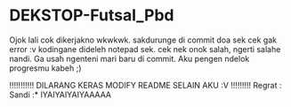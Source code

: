 # DEKSTOP-Futsal_Pbd

Ojok lali cok dikerjakno wkwkwk.
sakdurunge di commit doa sek cek gak error :v kodingane dideleh notepad sek. cek nek onok salah, ngerti salahe nandi.
Ga usah ngenteni mari baru di commit. Aku pengen ndelok progresmu kabeh ;)

!!!!!!!!!!! DILARANG KERAS MODIFY README SELAIN AKU :V !!!!!!!!!
Regrat : Sandi :*
IYAIYAIYAIYAAAAA
